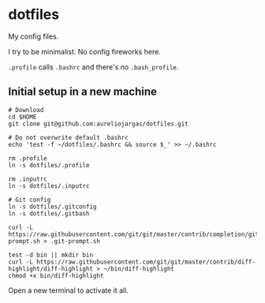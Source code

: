 # dotfiles

My config files.

I try to be minimalist. No config fireworks here.

`.profile` calls `.bashrc` and there's no `.bash_profile`.


## Initial setup in a new machine

```console
# Download
cd $HOME
git clone git@github.com:aureliojargas/dotfiles.git

# Do not overwrite default .bashrc
echo 'test -f ~/dotfiles/.bashrc && source $_' >> ~/.bashrc

rm .profile
ln -s dotfiles/.profile

rm .inputrc
ln -s dotfiles/.inputrc

# Git config
ln -s dotfiles/.gitconfig
ln -s dotfiles/.gitbash

curl -L https://raw.githubusercontent.com/git/git/master/contrib/completion/git-prompt.sh > .git-prompt.sh

test -d bin || mkdir bin
curl -L https://raw.githubusercontent.com/git/git/master/contrib/diff-highlight/diff-highlight > ~/bin/diff-highlight
chmod +x bin/diff-highlight
```

Open a new terminal to activate it all.
